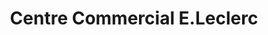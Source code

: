 ---
title: "Centre Commercial E.Leclerc"
url: /ales/centre-commercial-e-leclerc/
shop: supermarché
---
